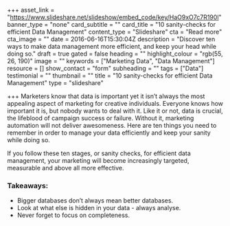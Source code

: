 +++
asset_link = "https://www.slideshare.net/slideshow/embed_code/key/HaO9xO7c7R190l"
banner_type = "none"
card_subtitle = ""
card_title = "10 sanity-checks for efficient Data Management"
content_type = "Slideshare"
cta = "Read more"
cta_image = ""
date = 2016-06-16T15:30:04Z
description = "Discover ten ways to make data management more efficient, and keep your head while doing so."
draft = true
gated = false
heading = ""
highlight_colour = "rgb(55, 26, 190)"
image = ""
keywords = ["Marketing Data", "Data Management"]
resource = []
show_contact = "form"
subheading = ""
tags = ["Data"]
testimonial = ""
thumbnail = ""
title = "10 sanity-checks for efficient Data Management"
type = "slideshare"

+++
Marketers know that data is important yet it isn’t always the most appealing aspect of marketing for creative individuals. Everyone knows how important it is, but nobody wants to deal with it. Like it or not, data is crucial, the lifeblood of campaign success or failure. Without it, marketing automation will not deliver awesomeness. Here are ten things you need to remember in order to manage your data efficiently and keep your sanity while doing so.

If you follow these ten stages, or sanity checks, for efficient data management, your marketing will become increasingly targeted, measurable and above all more effective.

### Takeaways:

* Bigger databases don’t always mean better databases.
* Look at what else is hidden in your data - always analyse.
* Never forget to focus on completeness.